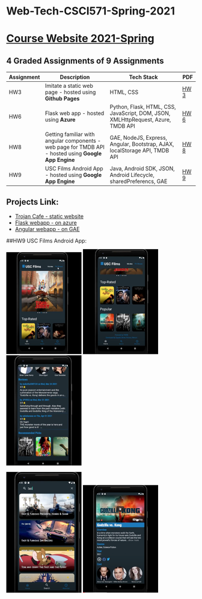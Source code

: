 # Web-Tech-CSCI571-Spring-2021

# [Course Website 2021-Spring](https://bytes.usc.edu/cs571/s21_JSwasm00/home/index.html)



## 4 Graded Assignments of 9 Assignments

|Assignment|Description|Tech Stack|PDF|
|---|---|---|---|
|HW3|Imitate a static web page - hosted using **Github Pages**|HTML, CSS|[HW 3](https://bytes.usc.edu/cs571/s21_JSwasm00/hw/HW3/Description.pdf)|
|HW6|Flask web app - hosted using **Azure**|Python, Flask, HTML, CSS, JavaScript, DOM, JSON, XMLHttpRequest, Azure, TMDB API|[HW 6](https://bytes.usc.edu/cs571/s21_JSwasm00/hw/HW6/HW6.pdf)|
|HW8|Getting familiar with angular components - web page for TMDB API - hosted using **Google App Engine**|GAE, NodeJS, Express, Angular, Bootstrap, AJAX, localStorage API, TMDB API|[HW 8](https://bytes.usc.edu/cs571/s21_JSwasm00/hw/HW8/HW8.pdf)|
|HW9|USC Films Android App - hosted using **Google App Engine**|Java, Android SDK, JSON, Android Lifecycle, sharedPreferencs, GAE|[HW 9](https://bytes.usc.edu/cs571/s21_JSwasm00/hw/HW9/Android/HW9_Android.pdf)|

## Projects Link:

- [Trojan Cafe - static website](https://w-x1997.github.io/Hcosm5e7w1ork3/h3.html)
- [Flask webapp - on azure](https://demo-flask.azurewebsites.net)
- [Angular webapp - on GAE](https://moviefrontend.wl.r.appspot.com/)



##HW9 USC Films Android App:

<p float="left">

<img src="https://raw.githubusercontent.com/W-x1997/CSCI571/main/IMG/img1.png" width=200>
<img src="https://raw.githubusercontent.com/W-x1997/CSCI571/main/IMG/img2.png" width=200>
<img src="https://raw.githubusercontent.com/W-x1997/CSCI571/main/IMG/img3.png" width=200>

</p>

<p float="left">
  
<img src="https://raw.githubusercontent.com/W-x1997/CSCI571/main/IMG/img4.png" width=200>
<img src="https://raw.githubusercontent.com/W-x1997/CSCI571/main/IMG/img5.png" width=200>

</p>

